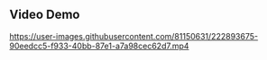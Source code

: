 ## Video Demo 




https://user-images.githubusercontent.com/81150631/222893675-90eedcc5-f933-40bb-87e1-a7a98cec62d7.mp4


